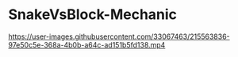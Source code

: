 # SnakeVsBlock-Mechanic

https://user-images.githubusercontent.com/33067463/215563836-97e50c5e-368a-4b0b-a64c-ad151b5fd138.mp4

